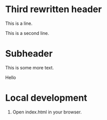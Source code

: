 # Third rewritten header

This is a line. 

This is a second line. 

# Subheader

This is some more text. 

Hello


# Local development

1. Open index.html in your browser.